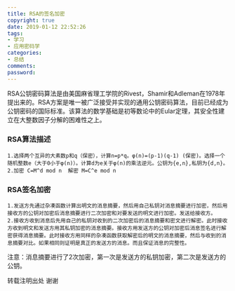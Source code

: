 ```yaml
---
title: RSA的签名加密
copyright: true
date: 2019-01-12 22:52:26
tags:
- 学习
- 应用密码学
categories:
- 总结
comments:
password:
---
```


RSA公钥密码算法是由美国麻省理工学院的Rivest，Shamir和Adleman在1978年提出来的。RSA方案是唯一被广泛接受并实现的通用公钥密码算法，目前已经成为公钥密码的国际标准。该算法的数学基础是初等数论中的Eular定理，其安全性建立在大整数因子分解的困难性之上。

### RSA算法描述
```
1.选择两个互异的大素数p和q（保密），计算n=p*q。φ(n)=(p-1)(q-1) (保密)。选择一个随机整数e（大于0小于φ(n)）。计算d为e关于φ(n)的乘法逆元。公钥为{e,n},私钥为{d,n}。
2.加密 C=M^d mod n  解密 M=C^e mod n
```
### RSA签名加密
```
1.发送方先通过杂凑函数计算出明文的消息摘要，然后用自己私钥对消息摘要进行加密，然后用接收方的公钥对加密后消息摘要进行二次加密和对要发送的明文进行加密。发送给接收方。
2.接收方收到消息后先用自己的私钥对收到的二次加密后的消息摘要和密文进行解密。此时接收方收到明文和发送方用其私钥加密的消息摘要。接收方用发送方的公钥对加密后消息签名进行解密获得消息摘要。此时接收方用同样的杂凑函数获取解密后的明文的消息摘要，然后与收到的消息摘要对比。如果相同则证明是真正的发送方的消息。而且保证消息的完整性。
```
注意：消息摘要进行了2次加密，第一次是发送方的私钥加密，第二次是发送方的公钥。

转载注明出处 谢谢



